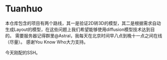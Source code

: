 # Tuanhuo
本仓库包含的项目有两个路线，其一是验证2D转3D的模型，其二是根据需求自动生成Layout的模型，在这些问题上我们希望能够使用diffusion模型技术达到目的。
需要服务器记得群里@Astral，我每天在北京时间早八点到晚十一点之间在线（尽量）。
感谢You Know Who大力支持。

今天刚配的SSH。
